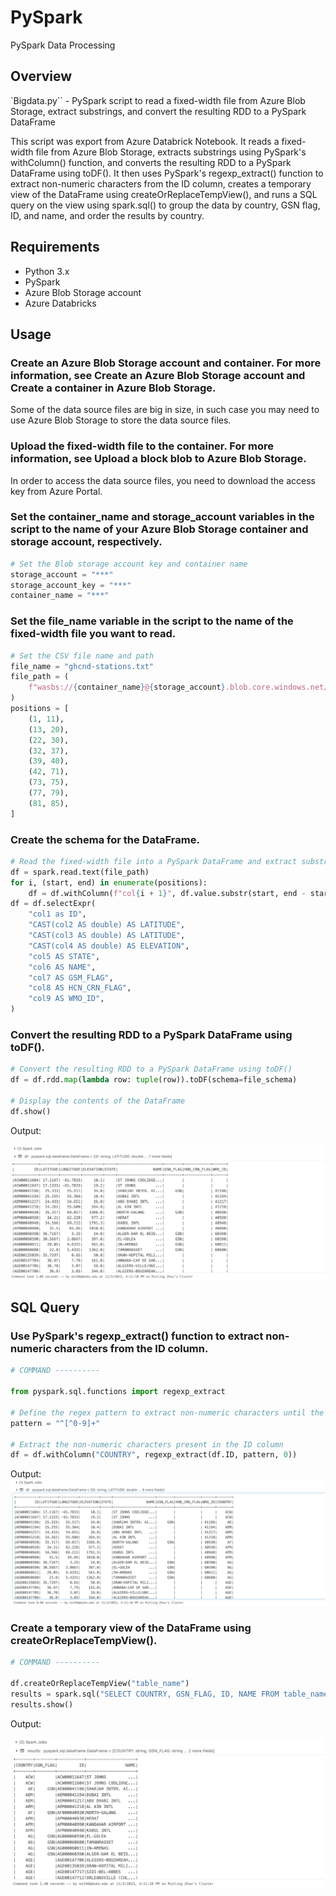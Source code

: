 # PySpark
PySpark Data Processing

## Overview

`Bigdata.py`` - PySpark script to read a fixed-width file from Azure Blob Storage, extract substrings, and convert the resulting RDD to a PySpark DataFrame

This script was export from Azure Databrick Notebook. It reads a fixed-width file from Azure Blob Storage, extracts substrings using PySpark's withColumn() function, and converts the resulting RDD to a PySpark DataFrame using toDF(). It then uses PySpark's regexp_extract() function to extract non-numeric characters from the ID column, creates a temporary view of the DataFrame using createOrReplaceTempView(), and runs a SQL query on the view using spark.sql() to group the data by country, GSN flag, ID, and name, and order the results by country.

## Requirements

* Python 3.x
* PySpark
* Azure Blob Storage account
* Azure Databricks

## Usage

### Create an Azure Blob Storage account and container. For more information, see Create an Azure Blob Storage account and Create a container in Azure Blob Storage.

Some of the data source files are big in size, in such case you may need to use Azure Blob Storage to store the data source files.

### Upload the fixed-width file to the container. For more information, see Upload a block blob to Azure Blob Storage.

In order to access the data source files, you need to download the access key from Azure Portal.

### Set the container_name and storage_account variables in the script to the name of your Azure Blob Storage container and storage account, respectively.

```python
# Set the Blob storage account key and container name
storage_account = "***"
storage_account_key = "***"
container_name = "***"
```
### Set the file_name variable in the script to the name of the fixed-width file you want to read.

```python
# Set the CSV file name and path
file_name = "ghcnd-stations.txt"
file_path = (
    f"wasbs://{container_name}@{storage_account}.blob.core.windows.net/{file_name}"
)
positions = [
    (1, 11),
    (13, 20),
    (22, 30),
    (32, 37),
    (39, 40),
    (42, 71),
    (73, 75),
    (77, 79),
    (81, 85),
]
```

### Create the schema for the DataFrame.

```python
# Read the fixed-width file into a PySpark DataFrame and extract substrings using withColumn()
df = spark.read.text(file_path)
for i, (start, end) in enumerate(positions):
    df = df.withColumn(f"col{i + 1}", df.value.substr(start, end - start + 1))
df = df.selectExpr(
    "col1 as ID",
    "CAST(col2 AS double) AS LATITUDE",
    "CAST(col3 AS double) AS LATITUDE",
    "CAST(col4 AS double) AS ELEVATION",
    "col5 AS STATE",
    "col6 AS NAME",
    "col7 AS GSM_FLAG",
    "col8 AS HCN_CRN_FLAG",
    "col9 AS WMO_ID",
)
```

### Convert the resulting RDD to a PySpark DataFrame using toDF().

```python
# Convert the resulting RDD to a PySpark DataFrame using toDF()
df = df.rdd.map(lambda row: tuple(row)).toDF(schema=file_schema)

# Display the contents of the DataFrame
df.show()
```
Output:

![Alt text](table.png)

## SQL Query

### Use PySpark's regexp_extract() function to extract non-numeric characters from the ID column.

```python
# COMMAND ----------

from pyspark.sql.functions import regexp_extract

# Define the regex pattern to extract non-numeric characters until the first number
pattern = "^[^0-9]+"

# Extract the non-numeric characters present in the ID column
df = df.withColumn("COUNTRY", regexp_extract(df.ID, pattern, 0))
```

Output:
![Alt text](country.png)

### Create a temporary view of the DataFrame using createOrReplaceTempView().

```python
# COMMAND ----------

df.createOrReplaceTempView("table_name")
results = spark.sql("SELECT COUNTRY, GSN_FLAG, ID, NAME FROM table_name GROUP BY GSN_FLAG, COUNTRY, ID, NAME ORDER BY COUNTRY")
results.show()
```

Output:

![Alt text](groupby.png)